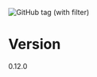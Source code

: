 ![GitHub tag (with filter)](https://img.shields.io/github/v/tag/groumage/PolynomArithmetic)

# Version
0.12.0